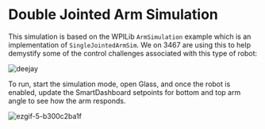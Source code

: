 # Double Jointed Arm Simulation 

This simulation is based on the WPILib `ArmSimulation` example which is an implementation of `SingleJointedArmSim`. We on 3467 are using this to help demystify some of the control challenges associated with this type of robot:

![deejay](https://user-images.githubusercontent.com/9936886/211380692-2416ee17-1843-44f0-b0cc-2aecce3ddb5e.jpeg)

To run, start the simulation mode, open Glass, and once the robot is enabled, update the SmartDashboard setpoints for bottom and top arm angle to see how the arm responds. 

![ezgif-5-b300c2ba1f](https://user-images.githubusercontent.com/9936886/211385126-e8c9ee95-337b-4f73-a982-efeb2909d33c.gif)
